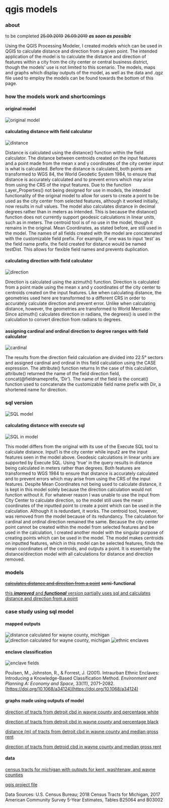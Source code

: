 # qgis models

### about
to be completed ~~25.09.2019~~ ~~26.09.2019~~ ***as soon as possible***

Using the QGIS Processing Modeler, I created models which can be used in QGIS to calculate distance and direction from a given point. The intended application of the model is to calculate the distance and direction of features within a city from the city center or central business district, though the models’ use is not limited to this scenario. The models, maps and graphs which display outputs of the model, as well as the data and .qgz file used to employ the models can be found towards the bottom of this page. 

### how the models work and shortcomings
#### original model
![original model](distDir.PNG)

#### calculating distance with field calculator 
![distance](distance.PNG)

Distance is calculated using the distance() function within the field calculator. The distance between centroids created on the input features and a point made from the mean x and y coordinates of the city center input is what is calculated. Before the distance is calculated, both points are transformed to WGS 84, the World Geodetic System 1984, to ensure that distance is accurately calculated and to prevent errors which may arise from using the CRS of the input features. Due to the function Layer_Properties() not being designed for use in models, the intended functionality of the original model to allow for users to create a point to be used as the city center from selected features, although it worked initially, now results in null values. The model also calculates distance in decimal degrees rather than in meters as intended. This is because the distance() function does not currently support geodesic calculations in linear units, such as in meters. The centroid tool is of no use in the model, though it remains in the original. Mean Coordinates, as stated before, are still used in the model. The names of all fields created with the model are concatenated with the customizable field prefix. For example, if one was to input ‘test’ as the field name prefix, the field created for distance would be named testDist. This allows for flexible field names and prevents duplication.

#### calculating direction with field calculator
![direction](direction.PNG)

Direction is calculated using the azimuth() function. Direction is calculated from a point made using the mean x and y coordinates of the city center to centroids created on the input features. Like when calculating distance, the geometries used here are transformed to a different CRS in order to accurately calculate direction and prevent error. Unlike when calculating distance, however, the geometries are transformed to World Mercator. Since azimuth() calculates direction in radians, the degrees() is used in the calculation to convert direction from radians to degrees.  

#### assigning cardinal and ordinal direction to degree ranges with field calculator
![cardinal](cardOrd.PNG)

The results from the direction field calculation are divided into 22.5° sectors and assigned cardinal and ordinal in this field calculation using the CASE expression. The attribute() function returns In the case of this calculation, attribute() returned the name of the field direction field, concat(@fieldnameprefix, ‘Dir’). The name of the field is the concat() function used to concatenate the customizable field name prefix with Dir, a shortened name for direction.  

### sql version
![SQL model](distDirSQL2.PNG)
#### calculating distance with execute sql
![SQL in model](SQL.PNG)

This model differs from the original with its use of the Execute SQL tool to calculate distance. Input1 is the city center while input2 are the input features seen in the model above. Geodesic calculations in linear units are supported by Execute SQL. Using 'true' in the query results in distance being calculated in meters rather than degrees. Both features are transformed to WGS 1984 to ensure that distance is accurately calculated and to prevent errors which may arise from using the CRS of the input features. Despite Mean Coordinates not being used to calculate distance, it is kept in this model solely because the direction calculation would not function without it. For whatever reason I was unable to use the input from City Center to calculate direction, so the model still uses the mean coordinates of the inputted point to create a point which can be used in the calculation. Although it is redundant, it works. The centroid tool, however, was removed from the model because of its redundancy. The calculation for cardinal and ordinal direction remained the same. Because the city center point cannot be created within the model from selected features and be used in the calculation, I created another model with the singular purpose of creating points which can be used in the model. The model makes centroids on inputted features, which in this model can be selected features, finds the mean coordinates of the centroids, and outputs a point. It is essentially the distance/direction model with all calculations for distance and direction removed. 

### models
~~[calculates distance and direction from a point](distDirFromPoint.model3)~~ **semi-functional**

[this ***improved*** and ***functional*** version partially uses sql and calculates distance and direction from a point](qgisModelSQL.md)

### case study using sql model
#### mapped outputs
![distance calculated for wayne county, michigan](wayneDistMI.png)
![direction calculated for wayne county, michigan](wayneDirMI.png)
![ethnic enclaves](wayneEnclaveMI.png)

#### enclave classification 
![enclave fields](enclavesField.PNG)

Poulsen, M., Johnston, R., & Forrest, J. (2001). Intraurban Ethnic Enclaves: Introducing a Knowledge-Based Classification Method. *Environment and Planning A: Economy and Space*, 33(11), 2071–2082. [https://doi.org/10.1068/a34124](https://doi.org/10.1068/a34124)


#### graphs made using outputs of model

[direction of tracts from detroit cbd in wayne county and percentage white](pctWhiteWayne.html)

[direction of tracts from detroit cbd in wayne county and percentage black](pctBlackWayne.html)

[distance (m) of tracts from detroit cbd in wayne county and median gross rent](medianGrossRentWayne.html)

[direction of tracts from detroid cbd in wayne county and median gross rent](medianGrossRentDirWayne.html)

#### data
[census tracts for michigan with outputs for kent, washtenaw, and wayne counties](censusMI.gpkg)

[qgis project file](censusMI.qgz)

Data Sources: U.S. Census Bureau; 2018 Census Tracts for Michigan, 2017 American Community Survey 5-Year Estimates, Tables B25064 and B03002
